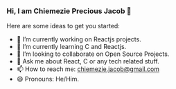 ### Hi, I am Chiemezie Precious Jacob 👋



Here are some ideas to get you started:

- 🔭 I’m currently working on Reactjs projects.
- 🌱 I’m currently learning C and Reactjs.
- 👯 I’m looking to collaborate on Open Source Projects.
- 💬 Ask me about React, C or any tech related stuff.
- 📫 How to reach me: chiemezie.jacob@gmail.com
- 😄 Pronouns: He/Him.
